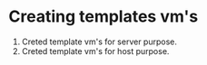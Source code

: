 # Creating templates vm's

1. Creted template vm's for server purpose.
2. Creted template vm's for host purpose.